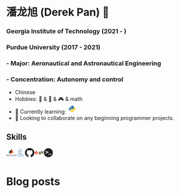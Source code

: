 # 潘龙旭 (Derek Pan) 👋
### Georgia Institute of Technology (2021 - )
### Purdue University (2017 - 2021)
### - Major: Aeronautical and Astronautical Engineering
### - Concentration: Autonomy and control


- Chinese
- Hobbies:
    🎸 & 🏀 & 🎮 & math
- 🌱 Currently learning: 
    <img alt="Python" height="25" src = "Images/python.png">
- 👯 Looking to collaborate on any beginning programmer projects.

## Skills
<img align="left" alt="Matlab" height="25" src="Images/Matlab.png">
<img align="left" alt="C" height="25" src="Images/c.png">
<img align="left" alt="Github" height="25" src="Images/github.png">
<img align="left" alt="Git" height="25" src="Images/git.png">
<img align="left" alt="Terminal" height="25" src="Images/terminal.png">

<br />
<br />

# Blog posts
<!-- BLOG-POST-LIST:START -->

<!-- BLOG-POST-LIST:END -->